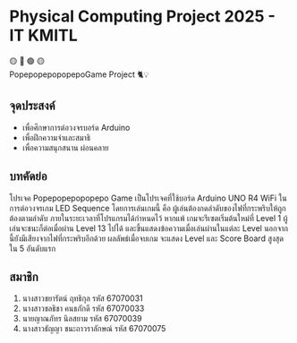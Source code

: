 # Physical Computing Project 2025 - IT KMITL
🟡 🔴 🟢 🟡
<br>
PopepopepopopepoGame Project 🐈💡

## จุดประสงค์
* เพื่อศึกษาการต่อวงจรบอร์ด Arduino
* เพื่อฝึกความจำและสมาธิ
* เพื่อความสนุกสนาน ผ่อนคลาย

## บทคัดย่อ
โปรเจค Popepopepopopepo Game เป็นโปรเจคที่ใช้บอร์ด Arduino UNO R4 WiFi ในการต่อวงจรเกม LED Sequence โดยการเล่นเกมนี้ คือ ผู้เล่นต้องกดลำดับของไฟที่กระพริบให้ถูกต้องตามลำดับ ภายในระยะเวลาที่โปรแกรมได้กำหนดไว้ หากแพ้ เกมจะรีเซตเริ่มต้นใหม่ที่ Level 1 ผู้เล่นจะชนะก็ต่อเมื่อผ่าน Level 13 ไปได้ และขึ้นแสดงข้อความเมื่อเล่นผ่านในแต่ละ Level นอกจากนี้ยังมีเสียงจากไฟที่กระพริบอีกด้วย ผลลัพธ์เมื่อจบเกม จะแสดง Level และ Score Board สูงสุดใน 5 อันดับแรก


## สมาชิก
1. นางสาวชยารัตน์ ฤทธิกุล รหัส 67070031
2. นางสาวชลธิชา คนธภักดี รหัส 67070033
3. นายญาณภัทร นิลสยาม รหัส 67070039
4. นางสาวธัญญา ชนะถาวราลักษณ์ รหัส 67070075
